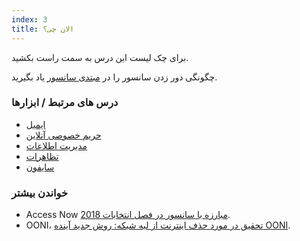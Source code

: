 ```yaml
---
index: 3
title: الان چی؟
---
```

برای چک لیست این درس به سمت راست بکشید.

چگونگی دور زدن سانسور را در [مبتدی سانسور](umbrella://communications/censorship/beginner) یاد بگیرید.

### درس های مرتبط / ابزارها

*   [ایمیل](umbrella://communications/email/beginner)
* [حریم خصوصی آنلاین](umbrella://communications/online-privacy)
*   [مدیریت اطلاعات](umbrella://information/managing-information)
*   [تظاهرات](umbrella://work/protests/beginner)
*   [سایفون](umbrella://tools/messagging/s_psiphon.md)

### خواندن بیشتر

*   Access Now [مبارزه با سانسور در فصل انتخابات 2018](https://www.accessnow.org/fighting-censorship-in-2018-elections/).
*   OONI، [تحقیق در مورد حذف اینترنت از لبه شبکه: روش جدید آینده OONI](https://ooni.torproject.org/post/investigating-internet-blackouts/).